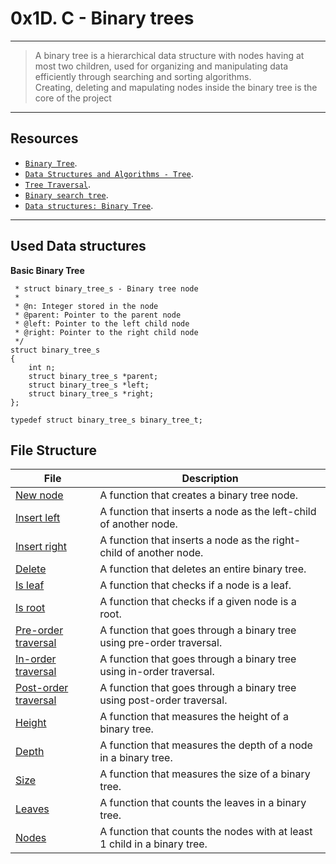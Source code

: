 # 0x1D. C - Binary trees
---
> A binary tree is a hierarchical data structure with nodes having at most two children, used for organizing and manipulating data efficiently through searching and sorting algorithms.   
> Creating, deleting and mapulating nodes inside the binary tree is the core of the project
---

## Resources
* [`Binary Tree`](https://en.wikipedia.org/wiki/Binary_tree).
* [`Data Structures and Algorithms - Tree`](https://www.tutorialspoint.com/data_structures_algorithms/tree_data_structure.htm).
* [`Tree Traversal`](https://www.programiz.com/dsa/tree-traversal).
* [`Binary search tree`](https://en.wikipedia.org/wiki/Binary_search_tree).
* [`Data structures: Binary Tree`](https://www.youtube.com/watch?v=H5JubkIy_p8).

---
## Used Data structures
**Basic Binary Tree**
``` /**
 * struct binary_tree_s - Binary tree node
 *
 * @n: Integer stored in the node
 * @parent: Pointer to the parent node
 * @left: Pointer to the left child node
 * @right: Pointer to the right child node
 */
struct binary_tree_s
{
    int n;
    struct binary_tree_s *parent;
    struct binary_tree_s *left;
    struct binary_tree_s *right;
};

typedef struct binary_tree_s binary_tree_t;
```
## File Structure
|File|Description|
|---|---|
|[New node](./0-binary_tree_node.c) | A function that creates a binary tree node.|
|[Insert left](./1-binary_tree_insert_left.c) | A function that inserts a node as the left-child of another node.|
|[Insert right](./2-binary_tree_insert_right.c) | A function that inserts a node as the right-child of another node.|
|[Delete](./3-binary_tree_delete.c) | A function that deletes an entire binary tree.|
|[Is leaf](./4-binary_tree_is_leaf.c) | A function that checks if a node is a leaf.|
|[Is root](./5-binary_tree_is_root.c) | A function that checks if a given node is a root.|
|[Pre-order traversal](./6-binary_tree_preorder.c) | A function that goes through a binary tree using pre-order traversal.|
|[In-order traversal](./7-binary_tree_inorder.c) | A function that goes through a binary tree using in-order traversal.|
|[Post-order traversal](./8-binary_tree_postorder.c) | A function that goes through a binary tree using post-order traversal.|
|[Height](./9-binary_tree_height.c) | A function that measures the height of a binary tree.|
|[Depth](./10-binary_tree_depth.c) | A function that measures the depth of a node in a binary tree.|
|[Size](./11-binary_tree_size.c) | A function that measures the size of a binary tree.|
|[Leaves](./12-binary_tree_leaves.c) | A function that counts the leaves in a binary tree.|
|[Nodes](./13-binary_tree_nodes.c) | A function that counts the nodes with at least 1 child in a binary tree.|
